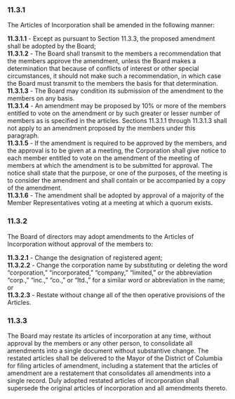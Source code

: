 ### **11.3.1**

The Articles of Incorporation shall be amended in the following manner:

   **11.3.1.1** - Except as pursuant to Section 11.3.3, the proposed amendment shall be adopted by the Board;  
   **11.3.1.2** - The Board shall transmit to the members a recommendation that the members approve the amendment, unless the Board makes a determination that because of conflicts of interest or other special circumstances, it should not make such a recommendation, in which case the Board must transmit to the members the basis for that determination.  
   **11.3.1.3** - The Board may condition its submission of the amendment to the members on any basis.  
   **11.3.1.4** - An amendment may be proposed by 10% or more of the members entitled to vote on the amendment or by such greater or lesser number of members as is specified in the articles. Sections 11.3.1.1 through 11.3.1.3 shall not apply to an amendment proposed by the members under this paragraph.  
   **11.3.1.5** - If the amendment is required to be approved by the members, and the approval is to be given at a meeting, the Corporation shall give notice to each member entitled to vote on the amendment of the meeting of members at which the amendment is to be submitted for approval. The notice shall state that the purpose, or one of the purposes, of the meeting is to consider the amendment and shall contain or be accompanied by a copy of the amendment.  
   **11.3.1.6** - The amendment shall be adopted by approval of a majority of the Member Representatives voting at a meeting at which a quorum exists.

### **11.3.2**

The Board of directors may adopt amendments to the Articles of Incorporation without approval of the members to:

   **11.3.2.1** - Change the designation of registered agent;  
   **11.3.2.2** - Change the corporation name by substituting or deleting the word “corporation,” “incorporated,” “company,” “limited,” or the abbreviation “corp.,” “inc.,” “co.,” or “ltd.,” for a similar word or abbreviation in the name; or  
   **11.3.2.3** - Restate without change all of the then operative provisions of the Articles.

### **11.3.3**

The Board may restate its articles of incorporation at any time, without approval by the members or any other person, to consolidate all amendments into a single document without substantive change. The restated articles shall be delivered to the Mayor of the District of Columbia for filing articles of amendment, including a statement that the articles of amendment are a restatement that consolidates all amendments into a single record. Duly adopted restated articles of incorporation shall supersede the original articles of incorporation and all amendments thereto.

